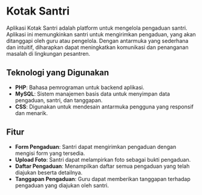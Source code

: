 # Kotak Santri

Aplikasi Kotak Santri adalah platform untuk mengelola pengaduan santri. Aplikasi ini memungkinkan santri untuk mengirimkan pengaduan, yang akan ditanggapi oleh guru atau pengelola. Dengan antarmuka yang sederhana dan intuitif, diharapkan dapat meningkatkan komunikasi dan penanganan masalah di lingkungan pesantren.

## Teknologi yang Digunakan

- **PHP**: Bahasa pemrograman untuk backend aplikasi.
- **MySQL**: Sistem manajemen basis data untuk menyimpan data pengaduan, santri, dan tanggapan.
- **CSS**: Digunakan untuk mendesain antarmuka pengguna yang responsif dan menarik.

## Fitur

- **Form Pengaduan**: Santri dapat mengirimkan pengaduan dengan mengisi form yang tersedia.
- **Upload Foto**: Santri dapat melampirkan foto sebagai bukti pengaduan.
- **Daftar Pengaduan**: Menampilkan daftar semua pengaduan yang telah diajukan beserta detailnya.
- **Tanggapan Pengaduan**: Guru dapat memberikan tanggapan terhadap pengaduan yang diajukan oleh santri.

